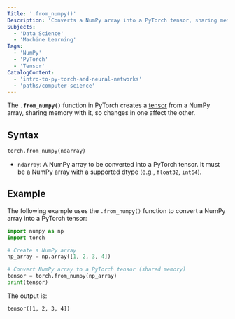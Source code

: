 ```yaml
---
Title: '.from_numpy()'
Description: 'Converts a NumPy array into a PyTorch tensor, sharing memory between both and changes to one affect the other.'
Subjects:
  - 'Data Science'
  - 'Machine Learning'
Tags:
  - 'NumPy'
  - 'PyTorch'
  - 'Tensor'
CatalogContent:
  - 'intro-to-py-torch-and-neural-networks'
  - 'paths/computer-science'
---
```


The **`.from_numpy()`** function in PyTorch creates a [tensor](https://www.codecademy.com/resources/docs/pytorch/tensors) from a NumPy array, sharing memory with it, so changes in one affect the other.

## Syntax

```python
torch.from_numpy(ndarray)
```

- `ndarray`: A NumPy array to be converted into a PyTorch tensor. It must be a NumPy array with a supported dtype (e.g., `float32`, `int64`).

## Example

The following example uses the `.from_numpy()` function to convert a NumPy array into a PyTorch tensor:

```py
import numpy as np
import torch

# Create a NumPy array
np_array = np.array([1, 2, 3, 4])

# Convert NumPy array to a PyTorch tensor (shared memory)
tensor = torch.from_numpy(np_array)
print(tensor)
```

The output is:

```shell
tensor([1, 2, 3, 4])
```
